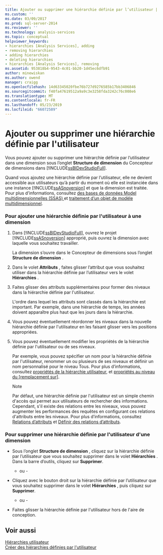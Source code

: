 ```yaml
---
title: Ajouter ou supprimer une hiérarchie définie par l’utilisateur | Microsoft Docs
ms.custom: ''
ms.date: 03/09/2017
ms.prod: sql-server-2014
ms.reviewer: ''
ms.technology: analysis-services
ms.topic: conceptual
helpviewer_keywords:
- hierarchies [Analysis Services], adding
- removing hierarchies
- adding hierarchies
- deleting hierarchies
- hierarchies [Analysis Services], removing
ms.assetid: 953818b4-9543-4c01-bb20-1d45ec6dfb91
author: minewiskan
ms.author: owend
manager: craigg
ms.openlocfilehash: 14d63345020fbe76b727d9276585b17bb3406846
ms.sourcegitcommit: f40fa47619512a9a9c3e3258fda3242c76c008e6
ms.translationtype: MT
ms.contentlocale: fr-FR
ms.lasthandoff: 05/23/2019
ms.locfileid: "66072589"
---
```

# <a name="add-or-delete-a-user-defined-hierarchy"></a>Ajouter ou supprimer une hiérarchie définie par l'utilisateur
  Vous pouvez ajouter ou supprimer une hiérarchie définie par l’utilisateur dans une dimension sous l’onglet **Structure de dimension** du Concepteur de dimensions dans [!INCLUDE[ssBIDevStudioFull](../../includes/ssbidevstudiofull-md.md)].  
  
 Quand vous ajoutez une hiérarchie définie par l’utilisateur, elle ne devient accessible aux utilisateurs qu’à partir du moment où elle est instanciée dans une instance [!INCLUDE[ssASnoversion](../../includes/ssasnoversion-md.md)] et que la dimension est traitée. Pour plus d’informations, consultez [des bases de données Model multidimensionnelles &#40;SSAS&#41; ](multidimensional-model-databases-ssas.md) et [traitement d’un objet de modèle multidimensionnel](processing-a-multidimensional-model-analysis-services.md).  
  
### <a name="to-add-a-user-defined-hierarchy-to-a-dimension"></a>Pour ajouter une hiérarchie définie par l'utilisateur à une dimension  
  
1.  Dans [!INCLUDE[ssBIDevStudioFull](../../includes/ssbidevstudiofull-md.md)], ouvrez le projet [!INCLUDE[ssASnoversion](../../includes/ssasnoversion-md.md)] approprié, puis ouvrez la dimension avec laquelle vous souhaitez travailler.  
  
     La dimension s’ouvre dans le Concepteur de dimensions sous l’onglet **Structure de dimension** .  
  
2.  Dans le volet **Attributs** , faites glisser l’attribut que vous souhaitez utiliser dans la hiérarchie définie par l’utilisateur vers le volet **Hiérarchies** .  
  
3.  Faites glisser des attributs supplémentaires pour former des niveaux dans la hiérarchie définie par l'utilisateur.  
  
     L'ordre dans lequel les attributs sont classés dans la hiérarchie est important. Par exemple, dans une hiérarchie de temps, les années doivent apparaître plus haut que les jours dans la hiérarchie.  
  
4.  Vous pouvez éventuellement réordonner les niveaux dans la nouvelle hiérarchie définie par l'utilisateur en les faisant glisser vers les positions appropriées.  
  
5.  Vous pouvez éventuellement modifier les propriétés de la hiérarchie définie par l'utilisateur ou de ses niveaux.  
  
     Par exemple, vous pouvez spécifier un nom pour la hiérarchie définie par l'utilisateur, renommer un ou plusieurs de ses niveaux et définir un nom personnalisé pour le niveau Tous. Pour plus d’informations, consultez [propriétés de la hiérarchie utilisateur](../multidimensional-models-olap-logical-dimension-objects/user-hierarchies-properties.md), et [propriétés au niveau du &#91;remplacement sur&#93;](../multidimensional-models-olap-logical-dimension-objects/user-hierarchies-level-properties.md).  
  
    > [!NOTE]  
    >  Par défaut, une hiérarchie définie par l'utilisateur est un simple chemin d'accès qui permet aux utilisateurs de rechercher des informations. Cependant, s'il existe des relations entre les niveaux, vous pouvez augmenter les performances des requêtes en configurant ces relations d'attributs entre les niveaux. Pour plus d’informations, consultez [Relations d’attributs](../multidimensional-models-olap-logical-dimension-objects/attribute-relationships.md) et [Définir des relations d’attributs](attribute-relationships-define.md).  
  
### <a name="to-remove-a-user-defined-hierarchy-from-a-dimension"></a>Pour supprimer une hiérarchie définie par l'utilisateur d'une dimension  
  
-   Sous l’onglet **Structure de dimension** , cliquez sur la hiérarchie définie par l’utilisateur que vous souhaitez supprimer dans le volet **Hiérarchies** . Dans la barre d’outils, cliquez sur **Supprimer**.  
  
     - ou -  
  
-   Cliquez avec le bouton droit sur la hiérarchie définie par l’utilisateur que vous souhaitez supprimer dans le volet **Hiérarchies** , puis cliquez sur **Supprimer**.  
  
     - ou -  
  
-   Faites glisser la hiérarchie définie par l'utilisateur hors de l'aire de conception.  
  
## <a name="see-also"></a>Voir aussi  
 [Hiérarchies utilisateur](../multidimensional-models-olap-logical-dimension-objects/user-hierarchies.md)   
 [Créer des hiérarchies définies par l'utilisateur](user-defined-hierarchies-create.md)  
  
  
